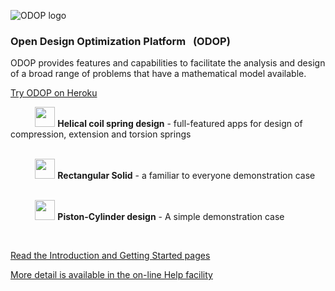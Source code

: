 ![ODOP logo](./client/public/favicon.ico "ODOP logo") 
### Open Design Optimization Platform &nbsp; (ODOP)

ODOP provides features and capabilities to facilitate the analysis and design 
of a broad range of problems that have a mathematical model available. 

[Try ODOP on Heroku](https://odop.herokuapp.com/)   

&nbsp; &nbsp; &nbsp; &nbsp; &nbsp; <img height="32" src="./client/public/designtypes/Spring/Compression/favicon.ico"> 
<b>Helical coil spring design</b> - full-featured apps for design of compression, extension and torsion springs    
<br />

&nbsp; &nbsp; &nbsp; &nbsp; &nbsp; <img height="32" src="./client/public/designtypes/Solid/favicon.ico"> 
<b>Rectangular Solid</b> - a familiar to everyone demonstration case   
<br />

&nbsp; &nbsp; &nbsp; &nbsp; &nbsp; <img height="32" src="./client/public/designtypes/Piston-Cylinder/favicon.ico"> 
<b>Piston-Cylinder design</b> - A simple demonstration case   

&nbsp;

[Read the Introduction and Getting Started pages](https://thegrumpys.github.io/odop/About/Intro)   

[More detail is available in the on-line Help facility](https://thegrumpys.github.io/odop/Help)   

&nbsp;
